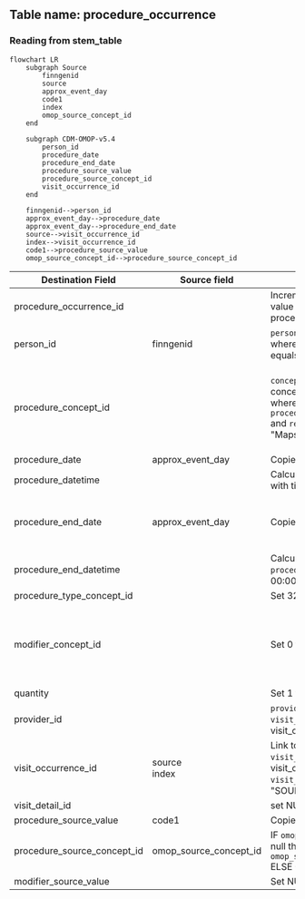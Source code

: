## Table name: procedure_occurrence

### Reading from stem_table

```mermaid
flowchart LR
    subgraph Source
        finngenid
        source
        approx_event_day
        code1
        index
        omop_source_concept_id
    end

    subgraph CDM-OMOP-v5.4
        person_id
        procedure_date
        procedure_end_date
        procedure_source_value
        procedure_source_concept_id
        visit_occurrence_id
    end

    finngenid-->person_id
    approx_event_day-->procedure_date
    approx_event_day-->procedure_end_date
    source-->visit_occurrence_id
    index-->visit_occurrence_id
    code1-->procedure_source_value
    omop_source_concept_id-->procedure_source_concept_id
```

| Destination Field | Source field | Logic | Comment field |
| --- | --- | --- | --- |
| procedure_occurrence_id |  |    Incremental integer.   Unique value per each row procedure_occurence. | Generated |
| person_id | finngenid | `person_id` from person table where `person_source_value` equals `finngenid` |   Calculated|
| procedure_concept_id |  | `concept_id_2` from concept_relationship table where `concept_id_1` equals `procedure_source_concept_id` and `relationship_id` equals "Maps to" | Calculated <br> NOTE: IF a `procedure_source_concept_id` has more than one standard mapping (`concept_id_2`), one row is added per each additional `procedure_concept_id` |
| procedure_date | approx_event_day | Copied from `approx_event_day` | Copied |
| procedure_datetime |  | Calculated from  `procedure_date` with time 00:00:0000 | Calculated |
| procedure_end_date | approx_event_day | Copied from `approx_event_day` | Copied <br> NOTE: There is no `procedure_end_date` in the source data, it is set same as `procedure_date` |
| procedure_end_datetime |  | Calculated from  `procedure_end_date` with time 00:00:0000 | Calculated |
| procedure_type_concept_id |  | Set 32879 - 'Registry' for all | Calculated |
| modifier_concept_id |  | Set 0 for all | Info not available.<br>NOTE: Info potentially available: Perhaps the some nomesco codes should be mapped to modifier vocabulary and used in here. To discuse with FinOMOP. |
| quantity |  | Set 1 for all | Calculated |
| provider_id |  | `provider_id` for mapped `visit_occurrence_id` from visit_occurrence table. | Calculated |
| visit_occurrence_id | source<br>index | Link to correspondent `visit_occurrence_id` from visit_occurrence table where `visit_source_value` equals "SOURCE=`source`;INDEX=`index`". | Calculated |
| visit_detail_id |  | set NULL for all | Info not available |
| procedure_source_value | code1 | Copied `code1` as it is | Copied |
| procedure_source_concept_id | omop_source_concept_id | IF `omop_source_concept_id` is not null then `omop_source_concept_id`<br> ELSE 0 | Calculated |
| modifier_source_value |  | Set NULL for all | Info not available |

